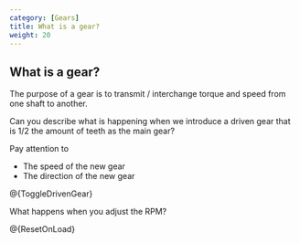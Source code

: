 ```yaml
---
category: [Gears]
title: What is a gear?
weight: 20
---
```


## What is a gear?

The purpose of a gear is to transmit / interchange torque and speed from one shaft to another.

Can you describe what is happening when we introduce a driven gear that is 1/2 the amount of teeth as the main gear?

Pay attention to

-   The speed of the new gear
-   The direction of the new gear

@{ToggleDrivenGear}

What happens when you adjust the RPM?

@{ResetOnLoad}
